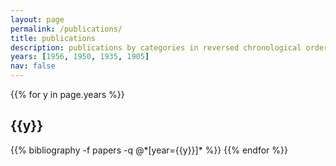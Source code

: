 ```yaml
---
layout: page
permalink: /publications/
title: publications
description: publications by categories in reversed chronological order. generated by jekyll-scholar.
years: [1956, 1950, 1935, 1905]
nav: false
---
```


<div class="publications">

{{% for y in page.years %}}
  <h2 class="year">{{y}}</h2>
  {{% bibliography -f papers -q @*[year={{y}}]* %}}
{{% endfor %}}

</div>

